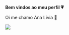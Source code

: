 **Bem vindos ao meu perfil 💗**

Oi me chamo Ana Lívia 💙


![](https://media1.tenor.com/m/4uKKrj5fSPAAAAAC/hello-anxiety.gif)
